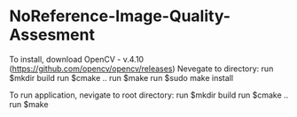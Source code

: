 # NoReference-Image-Quality-Assesment

To install, download OpenCV - v.4.10 (https://github.com/opencv/opencv/releases)
Nevegate to directory:
    run $mkdir build
    run $cmake ..
    run $make 
    run $sudo make install

To run application, nevigate to root directory:
    run $mkdir build
    run $cmake ..
    run $make